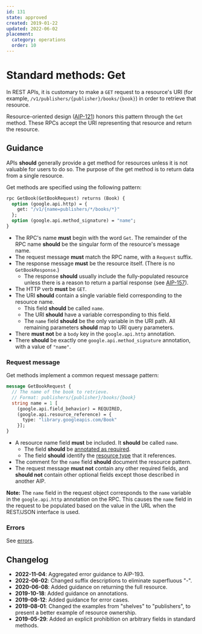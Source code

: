```yaml
---
id: 131
state: approved
created: 2019-01-22
updated: 2022-06-02
placement:
  category: operations
  order: 10
---
```


# Standard methods: Get

In REST APIs, it is customary to make a `GET` request to a resource's URI (for
example, `/v1/publishers/{publisher}/books/{book}`) in order to retrieve that
resource.

Resource-oriented design ([AIP-121][]) honors this pattern through the `Get`
method. These RPCs accept the URI representing that resource and return the
resource.

## Guidance

APIs **should** generally provide a get method for resources unless it is not
valuable for users to do so. The purpose of the get method is to return data
from a single resource.

Get methods are specified using the following pattern:

```proto
rpc GetBook(GetBookRequest) returns (Book) {
  option (google.api.http) = {
    get: "/v1/{name=publishers/*/books/*}"
  };
  option (google.api.method_signature) = "name";
}
```

- The RPC's name **must** begin with the word `Get`. The remainder of the RPC
  name **should** be the singular form of the resource's message name.
- The request message **must** match the RPC name, with a `Request` suffix.
- The response message **must** be the resource itself. (There is no
  `GetBookResponse`.)
  - The response **should** usually include the fully-populated resource unless
    there is a reason to return a partial response (see [AIP-157][]).
- The HTTP verb **must** be `GET`.
- The URI **should** contain a single variable field corresponding to the
  resource name.
  - This field **should** be called `name`.
  - The URI **should** have a variable corresponding to this field.
  - The `name` field **should** be the only variable in the URI path. All
    remaining parameters **should** map to URI query parameters.
- There **must not** be a `body` key in the `google.api.http` annotation.
- There **should** be exactly one `google.api.method_signature` annotation,
  with a value of `"name"`.

### Request message

Get methods implement a common request message pattern:

```proto
message GetBookRequest {
  // The name of the book to retrieve.
  // Format: publishers/{publisher}/books/{book}
  string name = 1 [
    (google.api.field_behavior) = REQUIRED,
    (google.api.resource_reference) = {
      type: "library.googleapis.com/Book"
    }];
}
```

- A resource name field **must** be included. It **should** be called `name`.
  - The field **should** be [annotated as required][aip-203].
  - The field **should** identify the [resource type][aip-123] that it
    references.
- The comment for the `name` field **should** document the resource pattern.
- The request message **must not** contain any other required fields, and
  **should not** contain other optional fields except those described in
  another AIP.

**Note:** The `name` field in the request object corresponds to the `name`
variable in the `google.api.http` annotation on the RPC. This causes the `name`
field in the request to be populated based on the value in the URL when the
REST/JSON interface is used.


### Errors

See [errors][].

[aip-121]: ./0121.md
[aip-123]: ./0123.md
[aip-157]: ./0157.md
[aip-203]: ./0203.md
[errors]: ./0193.md

## Changelog

- **2022-11-04**: Aggregated error guidance to AIP-193.
- **2022-06-02**: Changed suffix descriptions to eliminate superfluous "-".
- **2020-06-08**: Added guidance on returning the full resource.
- **2019-10-18**: Added guidance on annotations.
- **2019-08-12**: Added guidance for error cases.
- **2019-08-01**: Changed the examples from "shelves" to "publishers", to
  present a better example of resource ownership.
- **2019-05-29**: Added an explicit prohibition on arbitrary fields in standard
  methods.
